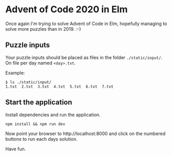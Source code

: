 # Advent of Code 2020 in Elm

Once again I'm trying to solve Advent of Code in Elm, hopefully managing to solve more puzzles than in 2019. :-)

## Puzzle inputs

Your puzzle inputs should be placed as files in the folder `./static/input/`. On file per day named `<day>.txt`.

Example:

```
$ ls ./static/input/
1.txt  2.txt  3.txt  4.txt  5.txt  6.txt  7.txt
```

## Start the application

Install dependencies and run the application.

```
npm install && npm run dev
```

Now point your browser to http://localhost:8000 and click on the numbered buttons to run each days solution.

Have fun.

